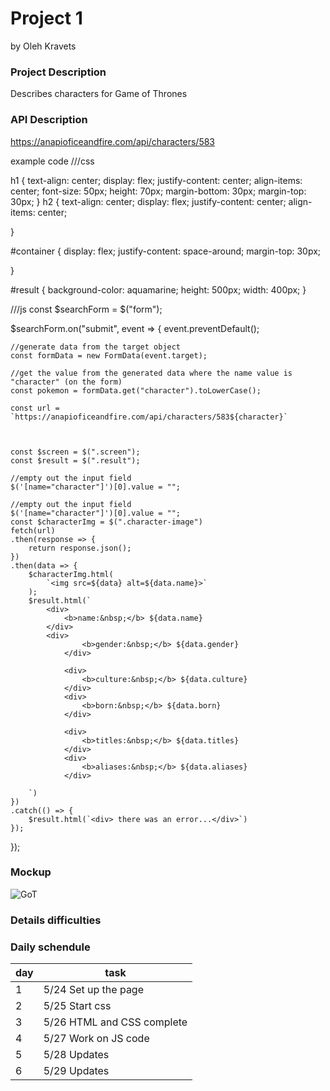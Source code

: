 # Project 1
by Oleh Kravets

### Project Description

Describes characters for Game of Thrones


### API Description

https://anapioficeandfire.com/api/characters/583

example code
///css

h1 {
    text-align: center; 
    display: flex; 
    justify-content: center;
    align-items: center;
    font-size: 50px;
    height: 70px;
    margin-bottom: 30px;
    margin-top: 30px;
}
h2 {
    text-align: center; 
    display: flex;
    justify-content: center;
    align-items: center;

}

#container {
    display: flex;
    justify-content: space-around;
    margin-top: 30px;
    
}

#result {
    background-color: aquamarine;
    height: 500px;
    width: 400px;
}


///js
const $searchForm = $("form");




$searchForm.on("submit", event => {
    event.preventDefault();

    //generate data from the target object
    const formData = new FormData(event.target);

    //get the value from the generated data where the name value is "character" (on the form)
    const pokemon = formData.get("character").toLowerCase();

    const url = `https://anapioficeandfire.com/api/characters/583${character}`

    
    
    const $screen = $(".screen");
    const $result = $(".result");

    //empty out the input field
    $('[name="character"]')[0].value = "";

    //empty out the input field
    $('[name="character"]')[0].value = "";
    const $characterImg = $(".character-image")
    fetch(url)
    .then(response => {
        return response.json();
    })
    .then(data => {
        $characterImg.html(
            `<img src=${data} alt=${data.name}>`
        );
        $result.html(`
            <div>
                <b>name:&nbsp;</b> ${data.name}
            </div>
            <div>
                    <b>gender:&nbsp;</b> ${data.gender}
                </div>

                <div>
                    <b>culture:&nbsp;</b> ${data.culture}
                </div>
                <div>
                    <b>born:&nbsp;</b> ${data.born}
                </div>

                <div>
                    <b>titles:&nbsp;</b> ${data.titles}
                </div>
                <div>
                    <b>aliases:&nbsp;</b> ${data.aliases}
                </div>

        `)
    })
    .catch(() => {
        $result.html(`<div> there was an error...</div>`)
    });
});




### Mockup

![GoT](https://i.imgur.com/cIZl5Zl.png)

### Details difficulties



### Daily schendule
|day|task|
|---|----|
|1| 5/24 Set up the page
|2| 5/25 Start css
|3| 5/26 HTML and CSS complete
|4| 5/27 Work on JS code
|5| 5/28 Updates
|6| 5/29 Updates
